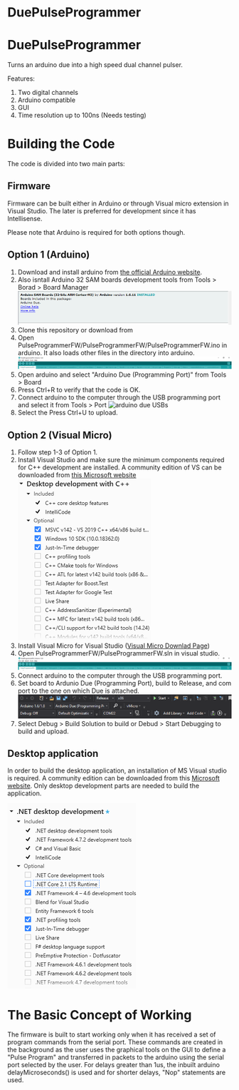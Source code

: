# DuePulseProgrammer
 

# DuePulseProgrammer
 
Turns an arduino due into a high speed dual channel pulser. 

Features:
1. Two digital channels
2. Arduino compatible
3. GUI
4. Time resolution up to 100ns (Needs testing)

# Building the Code
The code is divided into two main parts:
## Firmware
Firmware can be built either in Arduino or through Visual micro extension in Visual Studio. The later is preferred for development since it has Intellisense.

Please note that Arduino is required for both options though.

## Option 1 (Arduino)
1. Download and install arduino from [the official Arduino website](https://www.arduino.cc/en/software).
2. Also isntall Arduino 32 SAM boards development tools from Tools > Borad > Board Manager ![enter image description here](https://raw.githubusercontent.com/QosainScientific/DuePulseProgrammer/main/Docs/samboards.PNG)
3. Clone this repository or download from 
4. Open PulseProgrammerFW/PulseProgrammerFW/PulseProgrammerFW.ino in arduino. It also loads other files in the directory into arduino. ![arduino also loads other documents](https://raw.githubusercontent.com/QosainScientific/DuePulseProgrammer/main/Docs/loadedfiles.PNG)
5. Open arduino and select "Arduino Due (Programming Port)" from Tools > Board
6. Press Ctrl+R to verify that the code is OK.
7. Connect arduino to the computer through the USB programming port and select it from Tools > Port ![arduino due USBs](https://projectiot123.com/wp-content/uploads/2019/05/Arduino-DUE.jpg)
8. Select the Press Ctrl+U to upload.

## Option 2 (Visual Micro)
1. Follow step 1-3 of Option 1.
2. Install Visual Studio and make sure the minimum components required for C++ development are installed.  A community edition of VS can be downloaded from [this Microsoft website](https://visualstudio.microsoft.com/vs/community/)![VS setup for c++](https://raw.githubusercontent.com/QosainScientific/DuePulseProgrammer/main/Docs/FWEnv.PNG)
3. Install Visual Micro for Visual Studio ([Visual Micro Downlad Page](https://www.visualmicro.com/page/Arduino-Visual-Studio-Downloads.aspx))
4. Open PulseProgrammerFW/PulseProgrammerFW.sln in visual studio. ![arduino also loads other documents](https://raw.githubusercontent.com/QosainScientific/DuePulseProgrammer/main/Docs/loadedfiles.PNG)
5. Connect arduino to the computer through the USB programming port.
6. Set board to Ardunio Due (Programming Port), build to Release, and com port to the one on which Due is attached. ![enter image description here](https://raw.githubusercontent.com/QosainScientific/DuePulseProgrammer/main/Docs/vm.PNG)
7. Select Debug > Build Solution to build or Debud > Start Debugging to build and upload.
 
## Desktop application
In order to build the desktop application, an installation of MS Visual studio is required. A community edition can be downloaded from this [Microsoft website](https://visualstudio.microsoft.com/vs/community/). Only desktop development parts are needed to build the application.

![installation view of visual studio](https://raw.githubusercontent.com/QosainScientific/DuePulseProgrammer/main/Docs/DotNetEnv.PNG)

# The Basic Concept of Working
The firmware is built to start working only when it has received a set of program commands from the serial port. These commands are created in the background as the user uses the graphical tools on the GUI to define a "Pulse Program" and transferred in packets to the arduino using the serial port selected by the user. For delays greater than 1us, the inbuilt arduino delayMicroseconds() is used and for shorter delays, "Nop" statements are used.
